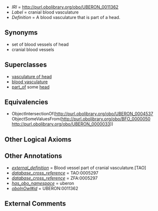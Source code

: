  * *IRI* = http://purl.obolibrary.org/obo/UBERON_0011362
 * *Label* = cranial blood vasculature
 * *Definition* = A blood vasculature that is part of a head.

## Synonyms

 * set of blood vessels of head
 * cranial blood vessels

## Superclasses

 * [vasculature of head](../../UBERON/00/UBERON_0002200.md)
 * [blood vasculature](../../UBERON/37/UBERON_0004537.md)
 * [part_of](../../BFO/50/BFO_0000050.md) some [head](../../UBERON/33/UBERON_0000033.md)

## Equivalencies

 * ObjectIntersectionOf(<http://purl.obolibrary.org/obo/UBERON_0004537> ObjectSomeValuesFrom(<http://purl.obolibrary.org/obo/BFO_0000050> <http://purl.obolibrary.org/obo/UBERON_0000033>))

## Other Logical Axioms


## Other Annotations

 * *[external_definition](../../UBPROP/01/UBPROP_0000001.md)* = Blood vessel part of cranial vasculature.[TAO]
 * *[database_cross_reference](../../ef/oboInOwl#hasDbXref.md)* = TAO:0005297
 * *[database_cross_reference](../../ef/oboInOwl#hasDbXref.md)* = ZFA:0005297
 * *[has_obo_namespace](../../ce/oboInOwl#hasOBONamespace.md)* = uberon
 * *[oboInOwl#id](../../id/oboInOwl#id.md)* = UBERON:0011362

## External Comments

